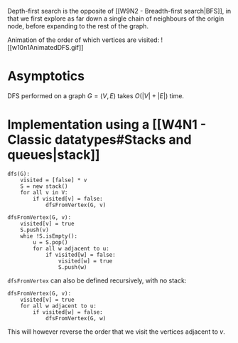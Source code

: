 Depth-first search is the opposite of [[W9N2 - Breadth-first search|BFS]], in that we first explore as far down a single chain of neighbours of the origin node, before expanding to the rest of the graph.

Animation of the order of which vertices are visited:
![[w10n1AnimatedDFS.gif]]

# Asymptotics
DFS performed on a graph $G=(V,E)$ takes $O(|V|+|E|)$ time.

# Implementation using a [[W4N1 - Classic datatypes#Stacks and queues|stack]]
```
dfs(G):
	visited = [false] * v
	S = new stack()
	for all v in V:
		if visited[v] = false:
			dfsFromVertex(G, v)
```

```
dfsFromVertex(G, v):
	visited[v] = true
	S.push(v)
	whie !S.isEmpty():
		u = S.pop()
		for all w adjacent to u:
			if visited[w] = false:
				visited[w] = true
				S.push(w)
```

`dfsFromVertex` can also be defined recursively, with no stack:
```
dfsFromVertex(G, v):
	visited[v] = true
	for all w adjacent to u:
		if visited[w] = false:
			dfsFromVertex(G, w)
```
This will however reverse the order that we visit the vertices adjacent to $v$.